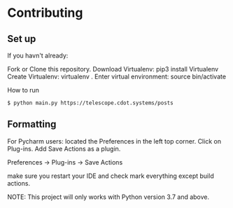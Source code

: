 # Contributing


## Set up

If you havn't already:

Fork or Clone this repository.
Download Virtualenv: pip3 install Virtualenv 
Create Virtualenv: virtualenv .
Enter virtual environment: source bin/activate

How to run 
```
$ python main.py https://telescope.cdot.systems/posts
```

## Formatting

For Pycharm users:
located the Preferences in the left top corner.
Click on Plug-ins.
Add Save Actions as a plugin.

Preferences -> Plug-ins -> Save Actions

make sure you restart your IDE and check mark everything except build actions.




NOTE: This project will only works with Python version 3.7 and above.